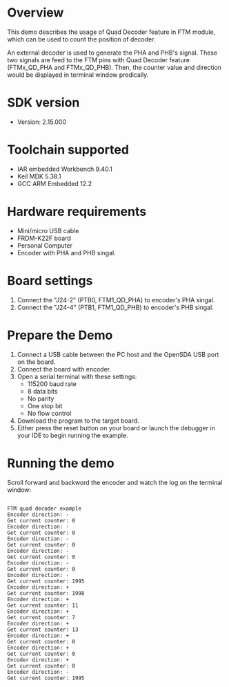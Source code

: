 Overview
========
This demo describes the usage of Quad Decoder feature in FTM module, which can be used to count the position of decoder.

An external decoder is used to generate the PHA and PHB's signal. These two signals are feed to the FTM pins with Quad Decoder feature (FTMx_QD_PHA and FTMx_QD_PHB). Then, the counter value and direction would be displayed in terminal window predically.


SDK version
===========
- Version: 2.15.000

Toolchain supported
===================
- IAR embedded Workbench  9.40.1
- Keil MDK  5.38.1
- GCC ARM Embedded  12.2

Hardware requirements
=====================
- Mini/micro USB cable
- FRDM-K22F board
- Personal Computer
- Encoder with PHA and PHB singal.

Board settings
==============
1. Connect the "J24-2" (PTB0, FTM1_QD_PHA) to encoder's PHA singal.
2. Connect the "J24-4" (PTB1, FTM1_QD_PHB) to encoder's PHB singal.

Prepare the Demo
================
1. Connect a USB cable between the PC host and the OpenSDA USB port on the board.
2. Connect the board with encoder.
3. Open a serial terminal with these settings:
    - 115200 baud rate
    - 8 data bits
    - No parity
    - One stop bit
    - No flow control
4. Download the program to the target board.
5. Either press the reset button on your board or launch the debugger in your IDE to begin running the example.

Running the demo
================
Scroll forward and backword the encoder and watch the log on the terminal window:

~~~~~~~~~~~~~~~~~~~~~~~~~~~~~~~~

FTM quad decoder example
Encoder direction: -
Get current counter: 0
Encoder direction: -
Get current counter: 0
Encoder direction: -
Get current counter: 0
Encoder direction: -
Get current counter: 0
Encoder direction: -
Get current counter: 0
Encoder direction: -
Get current counter: 1995
Encoder direction: +
Get current counter: 1998
Encoder direction: +
Get current counter: 11
Encoder direction: +
Get current counter: 7
Encoder direction: +
Get current counter: 13
Encoder direction: +
Get current counter: 0
Encoder direction: +
Get current counter: 0
Encoder direction: +
Get current counter: 0
Encoder direction: -
Get current counter: 1995

~~~~~~~~~~~~~~~~~~~~~~~~~~~~~~~~
